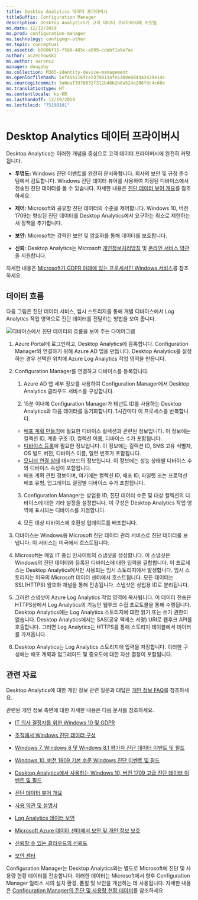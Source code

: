 ```yaml
---
title: Desktop Analytics 데이터 프라이버시
titleSuffix: Configuration Manager
description: Desktop Analytics가 고객 데이터 프라이버시에 커밋됨
ms.date: 12/12/2019
ms.prod: configuration-manager
ms.technology: configmgr-other
ms.topic: conceptual
ms.assetid: b5606f15-f589-485c-a599-cdabf1a9e7ac
author: aczechowski
ms.author: aaroncz
manager: dougeby
ms.collection: M365-identity-device-management
ms.openlocfilehash: 5ef45b216fce2370013afe5309e0843a3429e14c
ms.sourcegitcommit: 3a0eaf3378632f312b46b2b8a524e286f9c4cd8e
ms.translationtype: HT
ms.contentlocale: ko-KR
ms.lasthandoff: 12/19/2019
ms.locfileid: "75198101"
---
```

# <a name="desktop-analytics-data-privacy"></a>Desktop Analytics 데이터 프라이버시

Desktop Analytics는 이러한 개념을 중심으로 고객 데이터 프라이버시에 완전히 커밋됩니다.

- **투명도:** Windows 진단 이벤트를 완전히 문서화합니다. 회사의 보안 및 규정 준수 팀에서 검토합니다. Windows 진단 데이터 뷰어를 사용하여 지정된 디바이스에서 전송된 진단 데이터를 볼 수 있습니다. 자세한 내용은 [진단 데이터 뷰어 개요](https://docs.microsoft.com/windows/configuration/diagnostic-data-viewer-overview)를 참조하세요.  

- **제어:** Microsoft와 공유할 진단 데이터의 수준을 제어합니다. Windows 10, 버전 1709는 향상된 진단 데이터를 Desktop Analytics에서 요구하는 최소로 제한하는 새 정책을 추가합니다.  

- **보안:** Microsoft는 강력한 보안 및 암호화를 통해 데이터를 보호합니다.  

- **신뢰:** Desktop Analytics는 Microsoft [개인정보처리방침](https://privacy.microsoft.com/privacystatement) 및 [온라인 서비스 약관](https://www.microsoftvolumelicensing.com/DocumentSearch.aspx?Mode=3&DocumentTypeId=46)을 지원합니다.  

자세한 내용은 [Microsoft가 GDPR 아래에 있는 프로세서인 Windows 서비스](https://docs.microsoft.com/windows/privacy/gdpr-it-guidance#windows-services-where-microsoft-is-the-processor-under-the-gdpr)를 참조하세요.<!-- 5353168 -->

## <a name="data-flow"></a>데이터 흐름

다음 그림은 진단 데이터 서비스, 임시 스토리지를 통해 개별 디바이스에서 Log Analytics 작업 영역으로 진단 데이터를 전달하는 방법을 보여 줍니다.

![디바이스에서 진단 데이터의 흐름을 보여 주는 다이어그램](media/da-data-flow.png)

1. Azure Portal에 로그인하고, Desktop Analytics에 등록합니다. Configuration Manager와 연결하기 위해 Azure AD 앱을 만듭니다. Desktop Analytics를 설정하는 경우 선택한 위치에 Azure Log Analytics 작업 영역을 만듭니다.  

2. Configuration Manager를 연결하고 디바이스를 등록합니다.  

    1. Azure AD 앱 세부 정보를 사용하여 Configuration Manager에서 Desktop Analytics 클라우드 서비스를 구성합니다.  

    2. 15분 이내에 Configuration Manager가 테넌트 ID를 사용하는 Desktop Analytics와 다음 데이터를 동기화합니다. 1시간마다 이 프로세스를 반복합니다.

      - [배포 계획 만들기](/configmgr/desktop-analytics/create-deployment-plans)에 필요한 디바이스 컬렉션과 관련된 정보입니다. 이 정보에는 컬렉션 ID, 계층 구조 ID, 컬렉션 이름, 디바이스 수가 포함됩니다. 
      - [디바이스 등록](/configmgr/desktop-analytics/enroll-devices)에 필요한 정보입니다. 이 정보에는 컬렉션 ID, SMS 고유 식별자, OS 빌드 버전, 디바이스 이름, 일련 번호가 포함됩니다.
      - [모니터 연결 상태](/configmgr/desktop-analytics/monitor-connection-health) 대시보드의 정보입니다. 이 정보에는 성능 상태별 디바이스 수와 디바이스 속성이 포함됩니다.
      - 배포 계획 관련 정보이며, 여기에는 컬렉션 ID, 배포 ID, 파일럿 또는 프로덕션 배포 유형, 업그레이드 결정별 디바이스 수가 포함됩니다.

    3. Configuration Manager는 상업용 ID, 진단 데이터 수준 및 대상 컬렉션의 디바이스에 대한 기타 설정을 설정합니다. 이 구성은 Desktop Analytics 작업 영역에 표시되는 디바이스를 지정합니다.  

    4. 모든 대상 디바이스에 호환성 업데이트를 배포합니다.  

3. 디바이스는 Windows용 Microsoft 진단 데이터 관리 서비스로 진단 데이터를 보냅니다. 이 서비스는 미국에서 호스트됩니다.  

4. Microsoft는 매일 IT 중심 인사이트의 스냅샷을 생성합니다. 이 스냅샷은 Windows의 진단 데이터와 등록된 디바이스에 대한 입력을 결합합니다. 이 프로세스는 Desktop Analytics에서만 사용되는 임시 스토리지에서 발생합니다. 임시 스토리지는 미국의 Microsoft 데이터 센터에서 호스트됩니다. 모든 데이터는 SSL(HTTPS) 암호화 채널을 통해 전송됩니다. 스냅샷은 상업용 ID로 분리됩니다.  

5. 그러면 스냅샷이 Azure Log Analytics 작업 영역에 복사됩니다. 이 데이터 전송은 HTTPS상에서 Log Analytics의 기능인 웹후크 수집 프로토콜을 통해 수행됩니다. Desktop Analytics에는 Log Analytics 스토리지에 대한 읽기 또는 쓰기 권한이 없습니다. Desktop Analytics에서는 SAS(공유 액세스 서명) URI로 웹후크 API를 호출합니다. 그러면 Log Analytics는 HTTPS를 통해 스토리지 테이블에서 데이터를 가져옵니다.

6. Desktop Analytics는 Log Analytics 스토리지에 입력을 저장합니다. 이러한 구성에는 배포 계획과 업그레이드 및 중요도에 대한 자산 결정이 포함됩니다.  

## <a name="other-resources"></a>관련 자료

Desktop Analytics에 대한 개인 정보 관련 질문과 대답은 [개인 정보 FAQ](/sccm/desktop-analytics/faq#privacy)를 참조하세요.

관련된 개인 정보 측면에 대한 자세한 내용은 다음 문서를 참조하세요.

- [IT 의사 결정자를 위한 Windows 10 및 GDPR](https://docs.microsoft.com/windows/privacy/gdpr-it-guidance)  

- [조직에서 Windows 진단 데이터 구성](https://docs.microsoft.com/windows/privacy/configure-windows-diagnostic-data-in-your-organization)  

- [Windows 7, Windows 8 및 Windows 8.1 평가자 진단 데이터 이벤트 및 필드](https://docs.microsoft.com/previous-versions/windows/it-pro/windows-8.1-and-8/appraiser-diagnostic-data-events-and-fields)  

- [Windows 10, 버전 1809 기본 수준 Windows 진단 이벤트 및 필드](https://docs.microsoft.com/windows/privacy/basic-level-windows-diagnostic-events-and-fields-1809)  

- [Desktop Analytics에서 사용하는 Windows 10, 버전 1709 고급 진단 데이터 이벤트 및 필드](https://docs.microsoft.com/windows/privacy/enhanced-diagnostic-data-windows-analytics-events-and-fields)  

- [진단 데이터 뷰어 개요](https://docs.microsoft.com/windows/privacy/diagnostic-data-viewer-overview)  

- [사용 약관 및 설명서](https://www.microsoftvolumelicensing.com/DocumentSearch.aspx?Mode=3&DocumentTypeId=31)  

- [Log Analytics 데이터 보안](https://docs.microsoft.com/azure/azure-monitor/platform/data-security)

- [Microsoft Azure 데이터 센터에서 보안 및 개인 정보 보호](https://azure.microsoft.com/global-infrastructure/)  

- [신뢰할 수 있는 클라우드의 신뢰도](https://azure.microsoft.com/overview/trusted-cloud/)  

- [보안 센터](https://www.microsoft.com/trustcenter)  

Configuration Manager는 Desktop Analytics와는 별도로 Microsoft에 진단 및 사용량 현황 데이터를 전송합니다. 이러한 데이터는 Microsoft에서 향후 Configuration Manager 릴리스 시의 설치 환경, 품질 및 보안을 개선하는 데 사용됩니다. 자세한 내용은 [Configuration Manager의 진단 및 사용량 현황 데이터](/configmgr/core/plan-design/diagnostics/diagnostics-and-usage-data)를 참조하세요.
